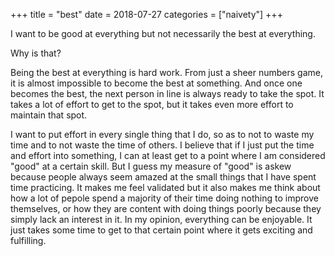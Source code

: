 +++
title = "best"
date = 2018-07-27
categories = ["naivety"]
+++

I want to be good at everything but not necessarily the best at everything.

Why is that?

Being the best at everything is hard work. From just a sheer numbers game, it is almost impossible to become the best at something. And once one becomes the best, the next person in line is always ready to take the spot. It takes a lot of effort to get to the spot, but it takes even more effort to maintain that spot.

I want to put effort in every single thing that I do, so as to not to waste my time and to not waste the time of others. I believe that if I just put the time and effort into something, I can at least get to a point where I am considered "good" at a certain skill. But I guess my measure of "good" is askew because people always seem amazed at the small things that I have spent time practicing. It makes me feel validated but it also makes me think about how a lot of pepole spend a majority of their time doing nothing to improve themselves, or how they are content with doing things poorly because they simply lack an interest in it. In my opinion, everything can be enjoyable. It just takes some time to get to that certain point where it gets exciting and fulfilling.

